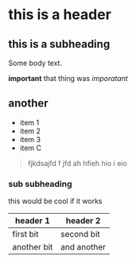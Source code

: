 # this is a header
## this is a subheading
Some body text.

**important** that thing was *imporatant*
## another
* item 1
* item 2
* item 3
* item C
>fjkdsajfd f jfd ah hfieh hio i eio
### sub subheading

this would be cool if it works


header 1 | header 2 
-------- | --------
first bit | second bit
another bit | and another

